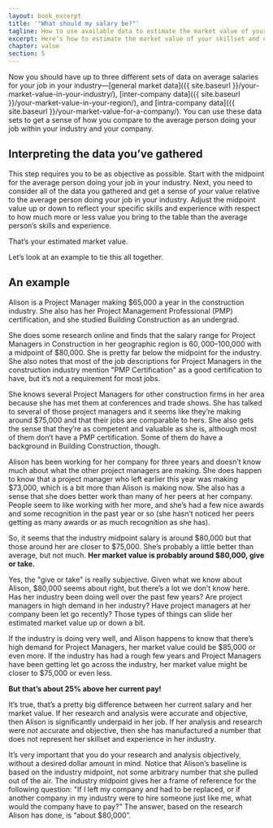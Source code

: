 ```yaml
---
layout: book_excerpt
title: '"What should my salary be?"'
tagline: How to use available data to estimate the market value of your skillset and experience
excerpt: Here's how to estimate the market value of your skillset and experience using industry-wide, regional, and company-specific data.
chapter: value
section: 5
---
```


Now you should have up to three different sets of data on average salaries for your job in your industry—[general market data]({{ site.baseurl }}/your-market-value-in-your-industry/), [inter-company data]({{ site.baseurl }}/your-market-value-in-your-region/), and [intra-company data]({{ site.baseurl }}/your-market-value-for-a-company/). You can use these data sets to get a sense of how you compare to the average person doing your job within your industry and your company. 

## Interpreting the data you’ve gathered

This step requires you to be as objective as possible. Start with the midpoint for the average person doing your job in your industry. Next, you need to consider all of the data you gathered and get a sense of *your* value relative to the average person doing your job in your industry. Adjust the midpoint value up or down to reflect your specific skills and experience with respect to how much more or less value you bring to the table than the average person’s skills and experience. 

That’s your estimated market value.

Let’s look at an example to tie this all together.

## An example

Alison is a Project Manager making $65,000 a year in the construction industry. She also has her Project Management Professional (PMP) certification, and she studied Building Construction as an undergrad.

She does some research online and finds that the salary range for Project Managers in Construction in her geographic region is $60,000–$100,000 with a midpoint of $80,000. She is pretty far below the midpoint for the industry. She also notes that most of the job descriptions for Project Managers in the construction industry mention "PMP Certification" as a good certification to have, but it’s not a requirement for most jobs.

She knows several Project Managers for other construction firms in her area because she has met them at conferences and trade shows. She has talked to several of those project managers and it seems like they’re making around $75,000 and that their jobs are comparable to hers. She also gets the sense that they’re as competent and valuable as she is, although most of them don’t have a PMP certification. Some of them do have a background in Building Construction, though.

Alison has been working for her company for three years and doesn’t know much about what the other project managers are making. She does happen to know that a project manager who left earlier this year was making $73,000, which is a bit more than Alison is making now. She also has a sense that she does better work than many of her peers at her company. People seem to like working with her more, and she’s had a few nice awards and some recognition in the past year or so (she hasn’t noticed her peers getting as many awards or as much recognition as she has).

So, it seems that the industry midpoint salary is around $80,000 but that those around her are closer to $75,000. She’s probably a little better than average, but not much. **Her market value is probably around $80,000, give or take.**

Yes, the "give or take" is really subjective. Given what we know about Alison, $80,000 seems about right, but there’s a lot we don’t know here. Has her industry been doing well over the past few years? Are project managers in high demand in her industry? Have project managers at her company been let go recently? Those types of things can slide her estimated market value up or down a bit.

If the industry is doing very well, and Alison happens to know that there’s high demand for Project Managers, her market value could be $85,000 or even more. If the industry has had a rough few years and Project Managers have been getting let go across the industry, her market value might be closer to $75,000 or even less.

**But that’s about 25% above her current pay!**

It’s true, that’s a pretty big difference between her current salary and her market value. If her research and analysis were accurate and objective, then Alison is significantly underpaid in her job. If her analysis and research were *not* accurate and objective, then she has manufactured a number that does not represent her skillset and experience in her industry. 

It’s very important that you do your research and analysis objectively, without a desired dollar amount in mind. Notice that Alison’s baseline is based on the industry midpoint, not some arbitrary number that she pulled out of the air. The industry midpoint gives her a frame of reference for the following question: "If I left my company and had to be replaced, or if another company in my industry were to hire someone just like me, what would the company have to pay?" The answer, based on the research Alison has done, is “about $80,000”.
